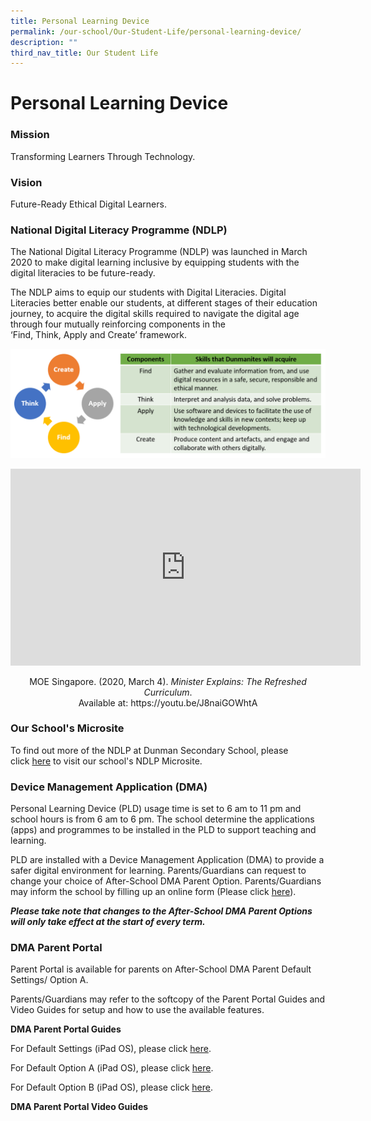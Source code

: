 ```yaml
---
title: Personal Learning Device
permalink: /our-school/Our-Student-Life/personal-learning-device/
description: ""
third_nav_title: Our Student Life
---
```

# Personal Learning Device

### Mission

Transforming Learners Through Technology.  

### Vision

Future-Ready Ethical Digital Learners.  

### National Digital Literacy Programme (NDLP)


The National Digital Literacy Programme (NDLP) was launched in March 2020 to make digital learning inclusive by equipping students with the digital literacies to be future-ready.

The NDLP aims to equip our students with Digital Literacies. Digital Literacies better enable our students, at different stages of their education journey, to acquire the digital skills required to navigate the digital age through four mutually reinforcing components in the ‘Find, Think, Apply and Create’ framework.

![](/images/Our%20Student%20Life/Personal%20Learning%20Device/Find%20Think%20Apply%20Create.png)

<iframe width="560" height="315" src="https://www.youtube.com/embed/J8naiGOWhtA" title="YouTube video player" frameborder="0" allow="accelerometer; autoplay; clipboard-write; encrypted-media; gyroscope; picture-in-picture" allowfullscreen></iframe>

<p style="text-align:center"> MOE Singapore. (2020, March 4). <i>Minister Explains: The Refreshed Curriculum</i>. <br> Available at: https://youtu.be/J8naiGOWhtA </p>


### Our School's Microsite

To find out more of the NDLP at Dunman Secondary School, please click <a href="https://sites.google.com/moe.edu.sg/dmnndlp/home" target="\_blank">here</a> to visit our school's NDLP Microsite.

### Device Management Application (DMA)

Personal Learning Device (PLD) usage time is set to 6 am to 11 pm and school hours is from 6 am to 6 pm. The school determine the applications (apps) and programmes to be installed in the PLD to support teaching and learning.

PLD are installed with a Device Management Application (DMA) to provide a safer digital environment for learning. Parents/Guardians can request to change your choice of After-School DMA Parent Option. Parents/Guardians may inform the school by filling up an online form (Please click <a href="https://go.gov.sg/change-dma-parent-options" target="\_blank">here</a>).

_**Please take note that changes to the After-School DMA Parent Options will only take effect at the start of every term.**_

### DMA Parent Portal

Parent Portal is available for parents on After-School DMA Parent Default Settings/ Option A.

Parents/Guardians may refer to the softcopy of the Parent Portal Guides and Video Guides for setup and how to use the available features.

**DMA Parent Portal Guides**

For Default Settings (iPad OS), please click [here](https://dunmansec.moe.edu.sg/qql/slot/u194/DMA/DMA%20Parent%20Guide%20v2.0%20-%20Default%20iPadOS.pdf).

For Default Option A (iPad OS), please click [here](https://dunmansec.moe.edu.sg/qql/slot/u194/DMA/DMA%20Parent%20Guide%20v2.0%20-%20Option%20A%20iPadOS.pdf).

For Default Option B (iPad OS), please click [here](https://dunmansec.moe.edu.sg/qql/slot/u194/DMA/DMA%20Parent%20Guide%20v2.0%20-%20Option%20B%20iPadOS.pdf).

**DMA Parent Portal Video Guides**